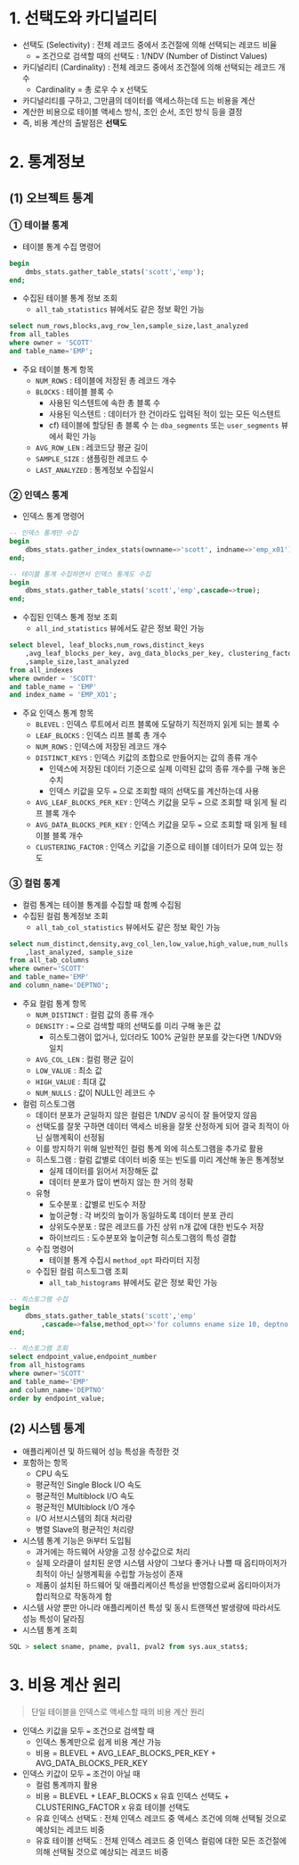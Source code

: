 # 1. 선택도와 카디널리티
- 선택도  (Selectivity) : 전체 레코드 중에서 조건절에 의해 선택되는 레코드 비율 
	- `=` 조건으로 검색할 때의 선택도 : 1/NDV (Number of Distinct Values)
- 카디널리티 (Cardinality) : 전체 레코드 중에서 조건절에 의해 선택되는 레코드 개수
	- Cardinality = 총 로우 수 x 선택도 
- 카디널리티를 구하고, 그만큼의 데이터를 액세스하는데 드는 비용을 계산
- 계산한 비용으로 테이블 액세스 방식, 조인 순서, 조인 방식 등을 결정 
- 즉, 비용 계산의 출발점은 **선택도** 
# 2. 통계정보
## (1) 오브젝트 통계
### ➀ 테이블 통계
- 테이블 통계 수집 명령어
```sql
begin
	dmbs_stats.gather_table_stats('scott','emp');
end;
```
- 수집된 테이블 통계 정보 조회 
	- `all_tab_statistics` 뷰에서도 같은 정보 확인 가능
```sql
select num_rows,blocks,avg_row_len,sample_size,last_analyzed
from all_tables
where owner = 'SCOTT'
and table_name='EMP';
```
- 주요 테이블 통계 항목
	- `NUM_ROWS` : 테이블에 저장된 총 레코드 개수
	- `BLOCKS` : 테이블 블록 수 
		- 사용된 익스텐트에 속한 총 블록 수 
		- 사용된 익스텐트 : 데이터가 한 건이라도 입력된 적이 있는 모든 익스텐트 
		- cf) 테이블에 할당된 총 블록 수 는 `dba_segments` 또는 `user_segments` 뷰에서 확인 가능
	- `AVG_ROW_LEN` : 레코드당 평균 길이
	- `SAMPLE_SIZE` : 샘플링한 레코드 수
	- `LAST_ANALYZED` : 통계정보 수집일시
### ➁ 인덱스 통계
- 인덱스 통계 명령어
```sql
-- 인덱스 통계만 수집
begin
	dbms_stats.gather_index_stats(ownname=>'scott', indname=>'emp_x01');
end;

-- 테이블 통계 수집하면서 인덱스 통계도 수집
begin
	dbms_stats.gather_table_stats('scott','emp',cascade=>true);
end;
```
- 수집된 인덱스 통계 정보 조회
	- `all_ind_statistics` 뷰에서도 같은 정보 확인 가능 
```sql
select blevel, leaf_blocks,num_rows,distinct_keys
	,avg_leaf_blocks_per_key, avg_data_blocks_per_key, clustering_factor
	,sample_size,last_analyzed
from all_indexes
where ownder = 'SCOTT'
and table_name = 'EMP'
and index_name = 'EMP_XO1';
```
- 주요 인덱스 통계 항목
	- `BLEVEL` : 인덱스 루트에서 리프 블록에 도달하기 직전까지 읽게 되는 블록 수 
	- `LEAF_BLOCKS` : 인덱스 리프 블록 총 개수
	- `NUM_ROWS` : 인덱스에 저장된 레코드 개수
	- `DISTINCT_KEYS` : 인덱스 키값의 조합으로 만들어지는 값의 종류 개수 
		- 인덱스에 저장된 데이터 기준으로 실제 이력된 값의 종류 개수를 구해 놓은 수치
		- 인덱스 키값을 모두 `=` 으로 조회할 때의 선택도를 계산하는데 사용
	- `AVG_LEAF_BLOCKS_PER_KEY` : 인덱스 키값을 모두 `=` 으로 조회할 때 읽게 될 리프 블록 개수
	- `AVG_DATA_BLOCKS_PER_KEY` : 인덱스 키값을 모두 `=` 으로 조회할 때 읽게 될 테이블 블록 개수  
	- `CLUSTERING_FACTOR` : 인덱스 키값을 기준으로 테이블 데이터가 모여 있는 정도
### ➂ 컬럼 통계
- 컬럼 통계는 테이블 통계를 수집할 때 함꼐 수집됨
- 수집된 컬럼 통계정보 조회
	- `all_tab_col_statistics` 뷰에서도 같은 정보 확인 가능
```sql
select num_distinct,density,avg_col_len,low_value,high_value,num_nulls
	,last_analyzed, sample_size
from all_tab_columns
where owner='SCOTT'
and table_name='EMP'
and column_name='DEPTNO';
```
- 주요 컬럼 통계 항목
	- `NUM_DISTINCT` : 컬럼 값의 종류 개수 
	- `DENSITY` : `=` 으로 검색할 때의 선택도를 미리 구해 놓은 값
		- 히스토그램이 없거나, 있더라도 100% 균일한 분포를 갖는다면 1/NDV와 일치
	- `AVG_COL_LEN` : 컬럼 평균 길이
	- `LOW_VALUE` : 최소 값
	- `HIGH_VALUE` : 최대 값
	- `NUM_NULLS` : 값이 NULL인 레코드 수
- 컬럼 히스토그램
	- 데이터 분포가 균일하지 않은 컬럼은 1/NDV 공식이 잘 들어맞지 않음
	- 선택도를 잘못 구하면 데이터 액세스 비용을 잘못 산정하게 되어 결국 최적이 아닌 실행계획이 선정됨
	- 이를 방지하기 위해 일반적인 컬럼 통계 외에 히스토그램을 추가로 활용 
	- 히스토그램 : 컬럼 값별로 데이터 비중 또는 빈도를 미리 계산해 놓은 통계정보
		- 실제 데이터를 읽어서 저장해둔 값
		- 데이터 분포가 많이 변하지 않는 한 거의 정확 
	- 유형
		- 도수분포 : 값별로 빈도수 저장
		- 높이균형 : 각 버킷의 높이가 동일하도록 데이터 분포 관리
		- 상위도수분포 : 많은 레코드를 가진 상위 n개 값에 대한 빈도수 저장
		- 하이브리드 : 도수분포와 높이균형 히스토그램의 특성 결합 
	- 수집 명령어
		- 테이블 통계 수집시 `method_opt` 파라미터 지정
	- 수집된 컬럼 히스토그램 조회
		- `all_tab_histograms` 뷰에서도 같은 정보 확인 가능 
```sql
-- 히스토그램 수집
begin
	dbms_stats.gather_table_stats('scott','emp'
		,cascade=>false,method_opt=>'for columns ename size 10, deptno size 4');
end;

-- 히스토그램 조회
select endpoint_value,endpoint_number
from all_histograms
where owner='SCOTT'
and table_name='EMP'
and column_name='DEPTNO'
order by endpoint_value;
```
## (2) 시스템 통계 
- 애플리케이션 및 하드웨어 성능 특성을 측정한 것
- 포함하는 항목
	- CPU 속도
	- 평균적인 Single Block I/O 속도
	- 평균적인 Multiblock I/O 속도
	- 평균적인 MUltiblock I/O 개수
	- I/O 서브시스템의 최대 처리량
	- 병렬 Slave의 평균적인 처리량
- 시스템 통계 기능은 9i부터 도입됨
	- 과거에는 하드웨어 사양을 고정 상수값으로 처리
	- 실제 오라클이 설치된 운영 시스템 사양이 그보다 좋거나 나쁠 때 옵티마이저가 최적이 아닌 실행계획을 수립할 가능성이 존재
	- 제품이 설치된 하드웨어 및 애플리케이션 특성을 반영함으로써 옵티마이저가 합리적으로 작동하게 함 
- 시스템 사양 뿐만 아니라 애플리케이션 특성 및 동시 트랜잭션 발생량에 따라서도 성능 특성이 달라짐
- 시스템 통계 조회
```sql
SQL > select sname, pname, pval1, pval2 from sys.aux_stats$;
```
# 3. 비용 계산 원리 
> 단일 테이블을 인덱스로 액세스할 때의 비용 계산 원리

- 인덱스 키값을 모두 `=` 조건으로 검색할 때
	- 인덱스 통계만으로 쉽게 비용 계산 가능
	- 비용 = BLEVEL + AVG_LEAF_BLOCKS_PER_KEY + AVG_DATA_BLOCKS_PER_KEY
- 인덱스 키값이 모두 `=` 조건이 아닐 때
	- 컬럼 통계까지 활용
	- 비용 = BLEVEL + LEAF_BLOCKS x 유효 인덱스 선택도  + CLUSTERING_FACTOR x 유효 테이블 선택도 
	- 유효 인덱스 선택도 : 전체 인덱스 레코드 중 액세스 조건에 의해 선택될 것으로 예상되는 레코드 비중
	- 유효 테이블 선택도 : 전체 인덱스 레코드 중 인덱스 컬럼에 대한 모든 조건절에 의해 선택될 것으로 예상되는 레코드 비중 